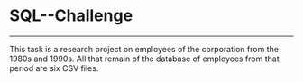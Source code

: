 <h1>SQL--Challenge</h1>
<hr -->

<p align:'Justify'>This task is a research project on employees of the corporation from the 1980s and 1990s. All that remain of the database of employees from that period are six CSV files.</p>
<br>
